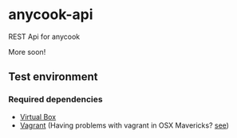 anycook-api
===========

REST Api for anycook 

More soon!

## Test environment
### Required dependencies
- [Virtual Box](https://www.virtualbox.org/)
- [Vagrant](http://www.vagrantup.com/) (Having problems with vagrant in OSX Mavericks? [see](http://www.asquera.de/development/2013/06/20/vagrant-on-mavericks/))


